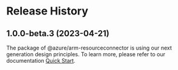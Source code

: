 # Release History
    
## 1.0.0-beta.3 (2023-04-21)

The package of @azure/arm-resourceconnector is using our next generation design principles. To learn more, please refer to our documentation [Quick Start](https://aka.ms/js-track2-quickstart).
